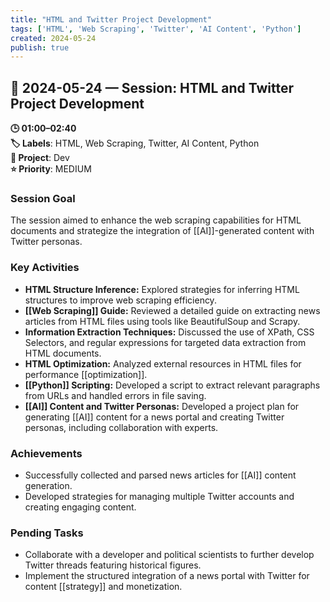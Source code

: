```yaml
---
title: "HTML and Twitter Project Development"
tags: ['HTML', 'Web Scraping', 'Twitter', 'AI Content', 'Python']
created: 2024-05-24
publish: true
---
```


## 📅 2024-05-24 — Session: HTML and Twitter Project Development

**🕒 01:00–02:40**  
**🏷️ Labels**: HTML, Web Scraping, Twitter, AI Content, Python  
**📂 Project**: Dev  
**⭐ Priority**: MEDIUM  


### Session Goal
The session aimed to enhance the web scraping capabilities for HTML documents and strategize the integration of [[AI]]-generated content with Twitter personas.

### Key Activities
- **HTML Structure Inference:** Explored strategies for inferring HTML structures to improve web scraping efficiency.
- **[[Web Scraping]] Guide:** Reviewed a detailed guide on extracting news articles from HTML files using tools like BeautifulSoup and Scrapy.
- **Information Extraction Techniques:** Discussed the use of XPath, CSS Selectors, and regular expressions for targeted data extraction from HTML documents.
- **HTML Optimization:** Analyzed external resources in HTML files for performance [[optimization]].
- **[[Python]] Scripting:** Developed a script to extract relevant paragraphs from URLs and handled errors in file saving.
- **[[AI]] Content and Twitter Personas:** Developed a project plan for generating [[AI]] content for a news portal and creating Twitter personas, including collaboration with experts.

### Achievements
- Successfully collected and parsed news articles for [[AI]] content generation.
- Developed strategies for managing multiple Twitter accounts and creating engaging content.

### Pending Tasks
- Collaborate with a developer and political scientists to further develop Twitter threads featuring historical figures.
- Implement the structured integration of a news portal with Twitter for content [[strategy]] and monetization.
